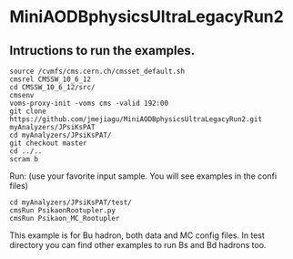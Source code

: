 # MiniAODBphysicsUltraLegacyRun2

## Intructions to run the examples.
```
source /cvmfs/cms.cern.ch/cmsset_default.sh
cmsrel CMSSW_10_6_12
cd CMSSW_10_6_12/src/
cmsenv
voms-proxy-init -voms cms -valid 192:00
git clone https://github.com/jmejiagu/MiniAODBphysicsUltraLegacyRun2.git myAnalyzers/JPsiKsPAT
cd myAnalyzers/JPsiKsPAT/
git checkout master
cd ../..
scram b

```

Run: (use your favorite input sample. You will see examples in the confi files)


```
cd myAnalyzers/JPsiKsPAT/test/
cmsRun PsikaonRootupler.py
cmsRun Psikaon_MC_Rootupler
```

This example is for Bu hadron, both data and MC config files. In test directory you can find other examples to run Bs and Bd hadrons too.